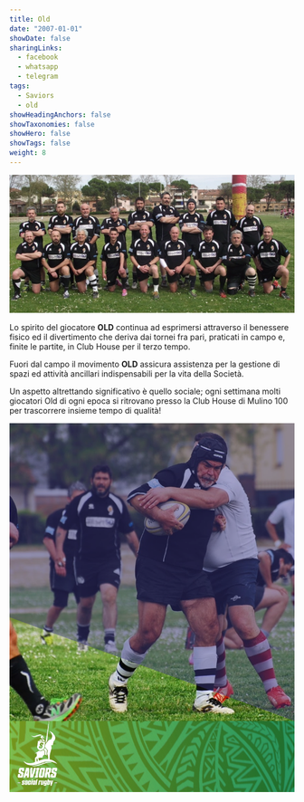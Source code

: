 ```yaml
---
title: Old
date: "2007-01-01"
showDate: false
sharingLinks:
  - facebook
  - whatsapp
  - telegram
tags:
  - Saviors
  - old
showHeadingAnchors: false
showTaxonomies: false
showHero: false
showTags: false
weight: 8
---
```


![](./featured.png)

Lo spirito del giocatore **OLD** continua ad esprimersi attraverso il benessere fisico ed il divertimento che deriva dai tornei fra pari, praticati in campo e, finite le partite, in Club House per il terzo tempo.

Fuori dal campo il movimento **OLD** assicura assistenza per la gestione di spazi ed attività ancillari indispensabili per la vita della Società.

Un aspetto altrettando significativo è quello sociale; ogni settimana molti giocatori Old di ogni epoca si ritrovano presso la Club House di Mulino 100 per trascorrere insieme tempo di qualità!

![](./celso.png)
